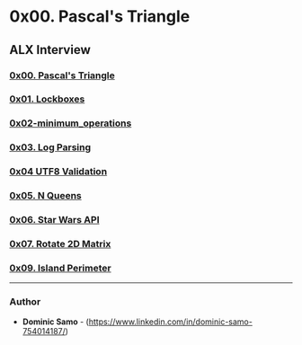 # 0x00. Pascal's Triangle

## ALX Interview

### [0x00. Pascal's Triangle](0x00-pascal_triangle)

### [0x01. Lockboxes](0x01-lockboxes)

### [0x02-minimum_operations](0x02-minimum_operations)

### [0x03. Log Parsing](0x03-log_parsing)

### [0x04 UTF8 Validation](0x04-utf8_validation)

### [0x05. N Queens](0x05-nqueens)

### [0x06. Star Wars API](0x06-starwars_api)

### [0x07. Rotate 2D Matrix](0x07-rotate_2d_matrix)

### [0x09. Island Perimeter](0x09-island_perimeter)

---

### Author
* **Dominic Samo** - (https://www.linkedin.com/in/dominic-samo-754014187/)
